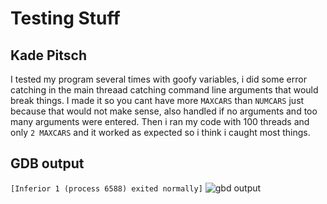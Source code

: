 # Testing Stuff
## Kade Pitsch

I tested my program several times with goofy variables, i did some error catching in the main threaad catching command line arguments that would break things. I made it so you cant have more ```MAXCARS``` than ```NUMCARS``` just because that would not make sense, also handled if no arguments and too many arguments were entered. Then i ran my code with 100 threads and only  ```2 MAXCARS``` and it worked as expected so i think i caught most things.
## GDB output

```[Inferior 1 (process 6588) exited normally]```
![gbd output](gbd_Output.png)  


